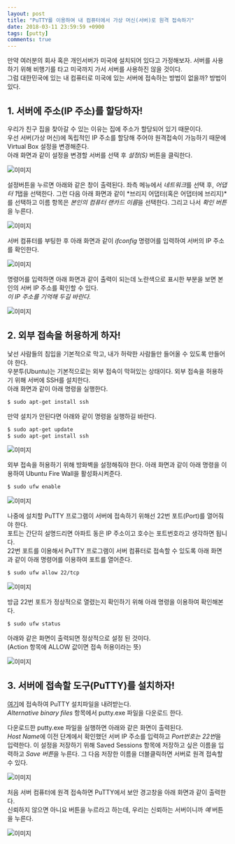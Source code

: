 ```yaml
---
layout: post
title: "PuTTY를 이용하여 내 컴퓨터에서 가상 머신(서버)로 원격 접속하기"
date: 2018-03-11 23:59:59 +0900
tags: [putty]
comments: true
---
```

만약 여러분의 회사 혹은 개인서버가 미국에 설치되어 있다고 가정해보자. 서버를 사용하기 위해 비행기를 타고 미국까지 가서 서버를 사용하진 않을 것이다.<br/>
그럼 대한민국에 있는 내 컴퓨터로 미국에 있는 서버에 접속하는 방법이 없을까? 방법이 있다.

## 1. 서버에 주소(IP 주소)를 할당하자!
우리가 친구 집을 찾아갈 수 있는 이유는 집에 주소가 할당되어 있기 때문이다.<br/>
우선 서버(가상 머신)에 독립적인 IP 주소를 할당해 주어야 원격접속이 가능하기 때문에 Virtual Box 설정을 변경해준다.<br/>
아래 화면과 같이 설정을 변경할 서버를 선택 후 *설정(S)* 버튼을 클릭한다.

![이미지](/files/connecting-local-remote-using-putty-01.png)

설정버튼을 누르면 아래와 같은 창이 출력된다. 좌측 메뉴에서 *네트워크*를 선택 후, *어댑터 1*탭을 선택한다.
그런 다음 아래 화면과 같이 *브리지 어댑터(혹은 어댑터에 브리지)*를 선택하고 이름 항목은 *본인의 컴퓨터 랜카드 이름*을 선택한다.
그리고 나서 *확인 버튼*을 누른다.

![이미지](/files/connecting-local-remote-using-putty-02.png)

서버 컴퓨터를 부팅한 후 아래 화면과 같이 *ifconfig* 명령어를 입력하여 서버의 IP 주소를 확인한다.

![이미지](/files/connecting-local-remote-using-putty-03.png)

명령어를 입력하면 아래 화면과 같이 출력이 되는데 노란색으로 표시한 부분을 보면 본인의 서버 IP 주소를 확인할 수 있다.<br/>
*이 IP 주소를 기억해 두길 바란다.*

![이미지](/files/connecting-local-remote-using-putty-04.png)

## 2. 외부 접속을 허용하게 하자!
낯선 사람들의 침입을 기본적으로 막고, 내가 허락한 사람들만 들어올 수 있도록 만들어야 한다.<br/>
우분투(Ubuntu)는 기본적으로는 외부 접속이 막혀있는 상태이다. 외부 접속을 허용하기 위해 서버에 SSH를 설치한다.<br/>
아래 화면과 같이 아래 명령을 실행한다.
```sh
$ sudo apt-get install ssh
```
만약 설치가 안된다면 아래와 같이 명령을 실행하길 바란다.
```sh
$ sudo apt-get update
$ sudo apt-get install ssh
```

![이미지](/files/connecting-local-remote-using-putty-05.png)

외부 접속을 허용하기 위해 방화벽을 설정해줘야 한다.
아래 화면과 같이 아래 명령을 이용하여 Ubuntu Fire Wall을 활성화시켜준다.
```sh
$ sudo ufw enable
```

![이미지](/files/connecting-local-remote-using-putty-06.png)

나중에 설치할 PuTTY 프로그램이 서버에 접속하기 위해선 22번 포트(Port)를 열어줘야 한다.<br/>
포트는 간단히 설명드리면 아파트 동은 IP 주소이고 호수는 포트번호라고 생각하면 됩니다.<br/>
22번 포트를 이용해서 PuTTY 프로그램이 서버 컴퓨터로 접속할 수 있도록 아래 화면과 같이 아래 명령어를 이용하여 포트를 열어준다.
```sh
$ sudo ufw allow 22/tcp
```

![이미지](/files/connecting-local-remote-using-putty-07.png)

방금 22번 포트가 정상적으로 열렸는지 확인하기 위해 아래 명령을 이용하여 확인해본다.
```sh
$ sudo ufw status
```
아래와 같은 화면이 출력되면 정상적으로 설정 된 것이다.<br/>
(Action 항목에 ALLOW 값이면 접속 허용이라는 뜻)

![이미지](/files/connecting-local-remote-using-putty-08.png)

## 3. 서버에 접속할 도구(PuTTY)를 설치하자!
[여기](https://www.chiark.greenend.org.uk/~sgtatham/putty/latest.html)에 접속하여 PuTTY 설치파일을 내려받는다.<br/>
*Alternative binary files* 항목에서 putty.exe 파일을 다운로드 한다.

다운로드한 putty.exe 파일을 실행하면 아래와 같은 화면이 출력된다.<br/>
*Host Name*에 이전 단계에서 확인했던 서버 IP 주소를 입력하고 *Port번호는 22번*을 입력한다.
이 설정을 저장하기 위해 Saved Sessions 항목에 저장하고 싶은 이름을 입력하고 *Save 버튼*을 누른다.
그 다음 저장한 이름을 더블클릭하면 서버로 원격 접속할 수 있다.

![이미지](/files/connecting-local-remote-using-putty-09.png)

처음 서버 컴퓨터에 원격 접속하면 PuTTY에서 보안 경고창을 아래 화면과 같이 출력한다.<br/>
신뢰하지 않으면 아니요 버튼을 누르라고 하는데, 우리는 신뢰하는 서버이니까 *예* 버튼을 누른다.

![이미지](/files/connecting-local-remote-using-putty-10.png)